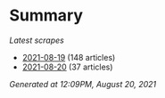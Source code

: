 # Summary
*Latest scrapes*
* [2021-08-19](https://github.com/nuuuwan/news_lk/blob/data/news_lk.2021-08-19.json) (148 articles)
* [2021-08-20](https://github.com/nuuuwan/news_lk/blob/data/news_lk.2021-08-20.json) (37 articles)

*Generated at 12:09PM, August 20, 2021*